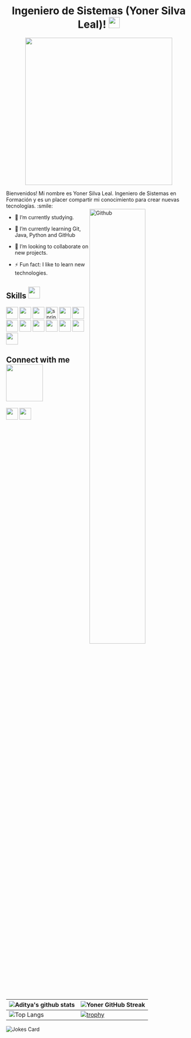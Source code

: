 <h1 align='center'> Ingeniero de Sistemas (Yoner Silva Leal)! <img src = "https://raw.githubusercontent.com/MartinHeinz/MartinHeinz/master/wave.gif" width = 30px> </h1>
<p align='center'>
</p>

<p align="center">
    <img width="400" src="https://camo.githubusercontent.com/992babdffd8c74a1502de375fbdf7e4d54773242/68747470733a2f2f6d656469612e67697068792e636f6d2f6d656469612f53576f536b4e36447854737a71494b4571762f67697068792e676966">
</p>

<div size='20px'> Bienvenidos! Mi nombre es Yoner Silva Leal. Ingeniero de Sistemas en Formación y es un placer compartir mi conocimiento para crear nuevas tecnologías. :smile: 
</div>

<img width="55%" align="right" alt="Github" src="https://raw.githubusercontent.com/onimur/.github/master/.resources/git-header.svg" />

- 🔭 I’m currently studying. 
  
- 🌱 I’m currently learning Git, Java, Python and GitHub
  
- 👯 I’m looking to collaborate on new projects.
    
- ⚡ Fun fact: I like to learn new technologies.

<h2> Skills <img src = "https://media2.giphy.com/media/QssGEmpkyEOhBCb7e1/giphy.gif?cid=ecf05e47a0n3gi1bfqntqmob8g9aid1oyj2wr3ds3mg700bl&rid=giphy.gif" width = 32px> </h2>
<div>
  <img width ='32px' src ='https://raw.githubusercontent.com/rahulbanerjee26/githubAboutMeGenerator/main/icons/python.svg'>
  <img src="https://img.icons8.com/color/48/000000/django.png" width='32px'/>
  <img src="https://img.icons8.com/color/48/000000/java-coffee-cup-logo--v1.png" width='32px'/>
  <img src="https://www.vectorlogo.zone/logos/springio/springio-icon.svg" alt="spring" width="32px"/>
  <img width ='32px' src ='https://raw.githubusercontent.com/rahulbanerjee26/githubAboutMeGenerator/main/icons/reactjs.svg'>
  <img src="https://img.icons8.com/color/48/000000/firebase.png" width='32px'/>
  <img src="https://img.icons8.com/color/48/000000/mysql-logo.png" width='32px'/>
  <img src="https://img.icons8.com/color/48/000000/postgreesql.png" width='32px'/>
  <img width ='32px' src ='https://raw.githubusercontent.com/rahulbanerjee26/githubAboutMeGenerator/main/icons/javascript.svg'>
  <img width ='32px' src ='https://raw.githubusercontent.com/rahulbanerjee26/githubAboutMeGenerator/main/icons/css.svg'>
  <img width ='32px' src ='https://raw.githubusercontent.com/rahulbanerjee26/githubAboutMeGenerator/main/icons/html.svg'>
  <img width ='32px' src ='https://raw.githubusercontent.com/rahulbanerjee26/githubAboutMeGenerator/main/icons/android.svg'>
  <img src="https://img.icons8.com/external-outline-black-m-oki-orlando/32/000000/external-android-android-app-development-outline-outline-black-m-oki-orlando-3.png" width='32px'/>
</div>


<h2> Connect with me <img src='https://raw.githubusercontent.com/ShahriarShafin/ShahriarShafin/main/Assets/handshake.gif' width="100px"> </h2>
<a href='mailto:jhonerasl38@gmail.com'><img src="https://img.icons8.com/color/48/000000/gmail-new.png" width='32px'/><a/>
  <a href='https://www.facebook.com/yoner.silva.3'><img src="https://img.icons8.com/fluency/48/000000/facebook-new.png" width='32px'/></a>
  
<br>
<br>
  <br>
  
| ![Aditya's github stats](https://github-readme-stats.vercel.app/api?username=YonerSilva&show_icons=true&theme=tokyonight) | ![Yoner GitHub Streak](https://github-readme-streak-stats.herokuapp.com/?user=YonerSilva&theme=tokyonight) |
| --- | --- |
| ![Top Langs](https://github-readme-stats.vercel.app/api/top-langs/?username=YonerSilva&theme=tokyonight) | [![trophy](https://github-profile-trophy.vercel.app/?username=YonerSilva)](https://github.com/YonerSilva/github-profile-trophy)|

![Jokes Card](https://readme-jokes.vercel.app/api?theme=tokyonight)


<br>

